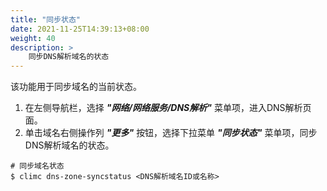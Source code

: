 ```yaml
---
title: "同步状态"
date: 2021-11-25T14:39:13+08:00
weight: 40
description: >
    同步DNS解析域名的状态
---
```


该功能用于同步域名的当前状态。

1. 在左侧导航栏，选择 **_"网络/网络服务/DNS解析"_** 菜单项，进入DNS解析页面。
2. 单击域名右侧操作列 **_"更多"_** 按钮，选择下拉菜单 **_"同步状态"_** 菜单项，同步DNS解析域名的状态。


```
# 同步域名状态
$ climc dns-zone-syncstatus <DNS解析域名ID或名称>
```